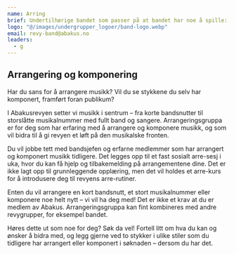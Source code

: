```yaml
---
name: Arring
brief: Undertilhørige bandet som passer på at bandet har noe å spille:))
logo: "@/images/undergrupper_logoer/band-logo.webp"
email: revy-band@abakus.no
leaders:
  - g
---
```


## Arrangering og komponering

Har du sans for å arrangere musikk? Vil du se stykkene du selv har komponert,
framført foran publikum?

I Abakusrevyen setter vi musikk i sentrum – fra korte bandsnutter til
storslåtte musikalnummer med fullt band og sangere. Arrangeringsgruppa er for
deg som har erfaring med å arrangere og komponere musikk, og som vil bidra til
å gi revyen et løft på den musikalske fronten.

Du vil jobbe tett med bandsjefen og erfarne medlemmer som har arrangert og
komponert musikk tidligere. Det legges opp til et fast sosialt arre-sesj i uka,
hvor du kan få hjelp og tilbakemelding på arrangementene dine. Det er ikke lagt
opp til grunnleggende opplæring, men det vil holdes et arre-kurs for å
introdusere deg til revyens arre-rutiner.

Enten du vil arrangere en kort bandsnutt, et stort musikalnummer eller komponere
noe helt nytt – vi vil ha deg med! Det er ikke et krav at du er medlem av Abakus.
Arrangeringsgruppa kan fint kombineres med andre revygrupper, for eksempel bandet.

Høres dette ut som noe for deg? Søk da vel! Fortell litt om hva du kan og ønsker
å bidra med, og legg gjerne ved to stykker i ulike stiler som du tidligere har
arrangert eller komponert i søknaden – dersom du har det.
